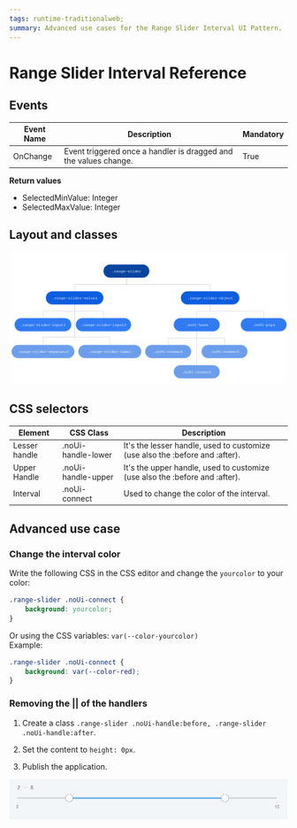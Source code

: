 ```yaml
---
tags: runtime-traditionalweb;
summary: Advanced use cases for the Range Slider Interval UI Pattern.
---
```


# Range Slider Interval Reference

## Events

| **Event Name** |  **Description** |  **Mandatory**  |
| ---|---|--- |  
| OnChange | Event triggered once a handler is dragged and the values change.  |  True  |

**Return values**

* SelectedMinValue: Integer
* SelectedMaxValue: Integer
  
## Layout and classes

![](images/rangesliderinterval-3-diag.png)

## CSS selectors

| **Element** |  **CSS Class** |  **Description**  |
| ---|---|---  
| Lesser handle |  .noUi-handle-lower |  It's the lesser handle, used to customize (use also the :before and :after).  |
| Upper Handle  |  .noUi-handle-upper  |  It's the upper handle, used to customize (use also the :before and :after). |
| Interval  |  .noUi-connect  |  Used to change the color of the interval.  |
  
## Advanced use case

### Change the interval color

Write the following CSS in the CSS editor and change the `yourcolor` to your color:

```css
.range-slider .noUi-connect {
    background: yourcolor;
}
```

Or using the CSS variables: `var(--color-yourcolor)`  
Example:  

```css
.range-slider .noUi-connect {
    background: var(--color-red);
}
```

### Removing the || of the handlers

1. Create a class `.range-slider .noUi-handle:before, .range-slider .noUi-handle:after`.

1. Set the content to `height: 0px`.

1. Publish the application.

![](images/rangesliderinterval-5-ss.png)
